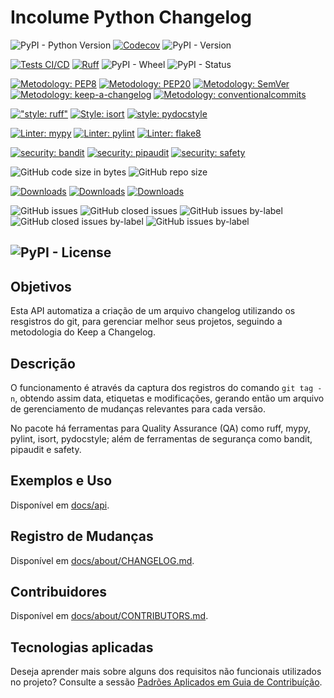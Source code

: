 # Incolume Python Changelog



![PyPI - Python Version](https://img.shields.io/pypi/pyversions/incolume.py.changelog?color=00FFFF)
[![Codecov](https://img.shields.io/codecov/c/github/development-incolume/incolume.py.changelog?color=00FFFF&label=codecov&logo=codecov)]((https://codecov.io/gh/development-incolume/incolume.py.changelog))
![PyPI - Version](https://img.shields.io/pypi/v/incolume.py.changelog?color=00FFFF&label=pypi+package)

[![Tests CI/CD](https://github.com/development-incolume/incolume.py.changelog/actions/workflows/unit-tests.yml/badge.svg)](https://github.com/development-incolume/incolume.py.changelog/actions/workflows/unit-tests.yml)
[![Ruff](https://img.shields.io/endpoint?url=https://raw.githubusercontent.com/astral-sh/ruff/main/assets/badge/v2.json)](https://github.com/astral-sh/ruff)
![PyPI - Wheel](https://img.shields.io/pypi/wheel/incolume.py.changelog)
![PyPI - Status](https://img.shields.io/pypi/status/incolume.py.changelog)

[![Metodology: PEP8](https://img.shields.io/badge/%20Metodology-PEP8-%23aabbcc?style=flat&labelColor=4444444)](https://peps.python.org/pep-0008/)
[![Metodology: PEP20](https://img.shields.io/badge/%20Metodology-PEP20-%23aabbcc?style=flat&labelColor=4444444)](https://peps.python.org/pep-0020/)
[![Metodology: SemVer](https://img.shields.io/badge/%20Metodology-SemVer-%23aabbcc?style=flat&labelColor=4444444)](https://semver.org/lang/pt-BR)
[![Metodology: keep-a-changelog](https://img.shields.io/badge/%20Metodology-keepachangelog-%23aabbcc?style=flat&labelColor=4444444)](https://keepachangelog.com/pt-BR/1.0.0/)
[![Metodology: conventionalcommits](https://img.shields.io/badge/%20Metodology-conventionalcommits-%23aabbcc?style=flat&labelColor=4444444)](https://www.conventionalcommits.org/pt-br/v1.0.0/#specification)

[!["style: ruff"](https://img.shields.io/badge/code%20style-ruff-black)](https://github.com/astral-sh/ruff)
[![Style: isort](https://img.shields.io/badge/%20Format%20Style-isort-black?style=flat&labelColor=4444444)](https://pycqa.github.io/isort/)
[![style: pydocstyle](https://img.shields.io/badge/%20Format%20Style-pydocstyle-black?style=flat&labelColor=444444)](http://www.pydocstyle.org/en/stable/)

[![Linter: mypy](https://img.shields.io/badge/%20Linter-Mypy-blue?color=000000)](https://mypy.readthedocs.io/en/stable/)
[![Linter: pylint](https://img.shields.io/badge/%20Linter-pylint-blue?color=000000)](https://pylint.pycqa.org/en/latest/)
[![Linter: flake8](https://img.shields.io/badge/%20Linter-flake8-blue?color=000000)](https://flake8.pycqa.org/en/latest/)

[![security: bandit](https://img.shields.io/badge/%20Security-bandit-red?color=6633cc)](https://bandit.readthedocs.io/en/latest/)
[![security: pipaudit](https://img.shields.io/badge/%20Security-pipaudit-red?color=6633cc)](https://pypi.org/project/pip-audit/)
[![security: safety](https://img.shields.io/badge/%20Security-safety-red?color=6633cc)](https://pypi.org/project/safety/)

![GitHub code size in bytes](https://img.shields.io/github/languages/code-size/development-incolume/incolume.py.changelog?color=d5f56c)
![GitHub repo size](https://img.shields.io/github/repo-size/development-incolume/incolume.py.changelog?color=d5f56c)

[![Downloads](https://pepy.tech/badge/incolume-py-changelog?color=black)](https://pepy.tech/project/incolume-py-changelog)
[![Downloads](https://pepy.tech/badge/incolume-py-changelog/month)](https://pepy.tech/project/incolume-py-changelog)
[![Downloads](https://pepy.tech/badge/incolume-py-changelog/week)](https://pepy.tech/project/incolume-py-changelog)

![GitHub issues](https://img.shields.io/github/issues-raw/development-incolume/incolume.py.changelog?color=1383eb)
![GitHub closed issues](https://img.shields.io/github/issues-closed-raw/development-incolume/incolume.py.changelog?color=1383eb)
![GitHub issues by-label](https://img.shields.io/github/issues-raw/development-incolume/incolume.py.changelog/enhancement?color=1383eb)
![GitHub closed issues by-label](https://img.shields.io/github/issues-closed-raw/development-incolume/incolume.py.changelog/enhancement?color=1383eb)
![GitHub issues by-label](https://img.shields.io/github/issues-raw/development-incolume/incolume.py.changelog/bug?color=1383eb)

![PyPI - License](https://img.shields.io/pypi/l/incolume.py.changelog?color=75545d)
---
## Objetivos

Esta API automatiza a criação de um arquivo changelog utilizando os resgistros do git, para gerenciar melhor seus projetos, seguindo a metodologia do Keep a Changelog.

## Descrição

O funcionamento é através da captura dos registros do comando `git tag -n`,
obtendo assim data, etiquetas e modificações, gerando então um arquivo de
gerenciamento de mudanças relevantes para cada versão.

No pacote há ferramentas para Quality Assurance (QA) como ruff, mypy, pylint,
isort, pydocstyle; além de ferramentas de segurança como bandit, pipaudit e safety.


## Exemplos e Uso
Disponível em [docs/api](api/index.md).


## Registro de Mudanças
Disponível em [docs/about/CHANGELOG.md](about/CHANGELOG.md).


## Contribuidores
Disponível em [docs/about/CONTRIBUTORS.md](about/CONTRIBUTORS.md).


## Tecnologias aplicadas
Deseja aprender mais sobre alguns dos requisitos
não funcionais utilizados no projeto?
Consulte a sessão [Padrões Aplicados em Guia de Contribuíção](user_guide/development.md).